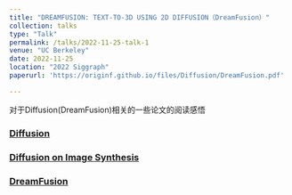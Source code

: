 ```yaml
---
title: "DREAMFUSION: TEXT-TO-3D USING 2D DIFFUSION（DreamFusion）"
collection: talks
type: "Talk"
permalink: /talks/2022-11-25-talk-1
venue: "UC Berkeley"
date: 2022-11-25
location: "2022 Siggraph"
paperurl: 'https://originf.github.io/files/Diffusion/DreamFusion.pdf'

---
```


对于Diffusion(DreamFusion)相关的一些论文的阅读感悟

### [<u>Diffusion</u>](https://originf.github.io/files/Diffusion/Diffusion.pdf)

### <u>[Diffusion on Image Synthesis](https://originf.github.io/files/Diffusion/DiffusionImage.pdf)</u>

### **[DreamFusion](https://originf.github.io/files/Diffusion/DreamFusion.pdf)**

